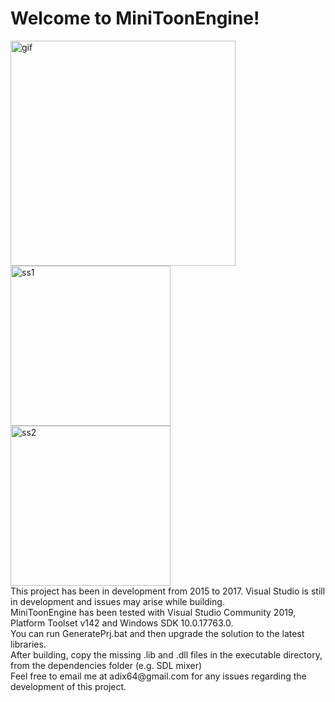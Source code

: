 # Welcome to **MiniToonEngine**!

<img src="https://raw.githubusercontent.com/adix64/MiniToonEngine/master/assets/miniToon.gif" alt="gif" width="360"/>
<br/>
<img src="https://github.com/adix64/MiniToonEngine/blob/master/assets/screenshot1.png" alt="ss1" width="256"/><img src="https://github.com/adix64/MiniToonEngine/blob/master/assets/screenshot2.png" alt="ss2" width="256"/>
<br/>
This project has been in development from 2015 to 2017. Visual Studio is still in development and issues may arise while building.<br/>
MiniToonEngine has been tested with Visual Studio Community 2019, Platform Toolset v142 and Windows SDK 10.0.17763.0. <br/>
You can run GeneratePrj.bat and then upgrade the solution to the latest libraries.<br/>
After building, copy the missing .lib and .dll files in the executable directory, from the dependencies folder (e.g. SDL mixer)<br/>
Feel free to email me at adix64@gmail.com for any issues regarding the development of this project.

